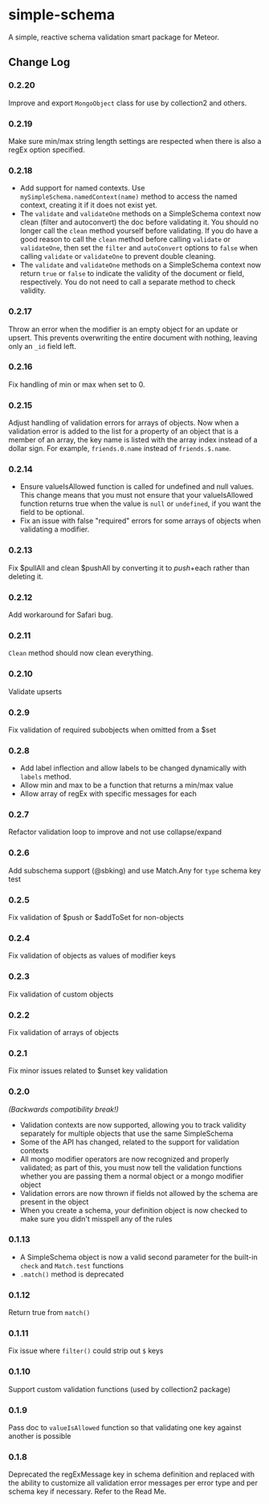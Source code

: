 simple-schema
=========================

A simple, reactive schema validation smart package for Meteor. 

## Change Log

### 0.2.20

Improve and export `MongoObject` class for use by collection2 and others.

### 0.2.19

Make sure min/max string length settings are respected when there is also
a regEx option specified.

### 0.2.18

* Add support for named contexts. Use `mySimpleSchema.namedContext(name)`
method to access the named context, creating it if it does not exist yet.
* The `validate` and `validateOne` methods on a SimpleSchema context now
clean (filter and autoconvert) the doc before validating it. You should no
longer call the `clean` method yourself before validating. If you do have a
good reason to call the `clean` method before calling `validate` or
`validateOne`, then set the `filter` and `autoConvert` options to `false`
when calling `validate` or `validateOne` to prevent double cleaning.
* The `validate` and `validateOne` methods on a SimpleSchema context now return
`true` or `false` to indicate the validity of the document or field, respectively.
You do not need to call a separate method to check validity.

### 0.2.17

Throw an error when the modifier is an empty object for an update or upsert.
This prevents overwriting the entire document with nothing, leaving only
an `_id` field left.

### 0.2.16

Fix handling of min or max when set to 0.

### 0.2.15

Adjust handling of validation errors for arrays of objects. Now when a validation
error is added to the list for a property of an object that is a member of an
array, the key name is listed with the array index instead of a dollar sign. For
example, `friends.0.name` instead of `friends.$.name`.

### 0.2.14

* Ensure valueIsAllowed function is called for undefined and null values. This
change means that you must not ensure that your valueIsAllowed function returns
true when the value is `null` or `undefined`, if you want the field to be optional.
* Fix an issue with false "required" errors for some arrays of objects when
validating a modifier.

### 0.2.13

Fix $pullAll and clean $pushAll by converting it to $push+$each rather than
deleting it.

### 0.2.12

Add workaround for Safari bug.

### 0.2.11

`Clean` method should now clean everything.

### 0.2.10

Validate upserts

### 0.2.9

Fix validation of required subobjects when omitted from a $set

### 0.2.8

* Add label inflection and allow labels to be changed dynamically with `labels` method.
* Allow min and max to be a function that returns a min/max value
* Allow array of regEx with specific messages for each

### 0.2.7

Refactor validation loop to improve and not use collapse/expand

### 0.2.6

Add subschema support (@sbking) and use Match.Any for `type` schema key test

### 0.2.5

Fix validation of $push or $addToSet for non-objects

### 0.2.4

Fix validation of objects as values of modifier keys

### 0.2.3

Fix validation of custom objects

### 0.2.2

Fix validation of arrays of objects

### 0.2.1

Fix minor issues related to $unset key validation

### 0.2.0

*(Backwards compatibility break!)*

* Validation contexts are now supported, allowing you to track validity separately for multiple objects that use the same SimpleSchema
* Some of the API has changed, related to the support for validation contexts
* All mongo modifier operators are now recognized and properly validated; as part of this, you must now tell the validation functions whether you are passing them a normal object or a mongo modifier object
* Validation errors are now thrown if fields not allowed by the schema are present in the object
* When you create a schema, your definition object is now checked to make sure you didn't misspell any of the rules

### 0.1.13

* A SimpleSchema object is now a valid second parameter for the built-in `check` and `Match.test` functions
* `.match()` method is deprecated

### 0.1.12

Return true from `match()`

### 0.1.11

Fix issue where `filter()` could strip out `$` keys

### 0.1.10

Support custom validation functions (used by collection2 package)

### 0.1.9

Pass doc to `valueIsAllowed` function so that validating one key against another is possible

### 0.1.8

Deprecated the regExMessage key in schema definition and replaced with the
ability to customize all validation error messages per error type and per schema
key if necessary. Refer to the Read Me.